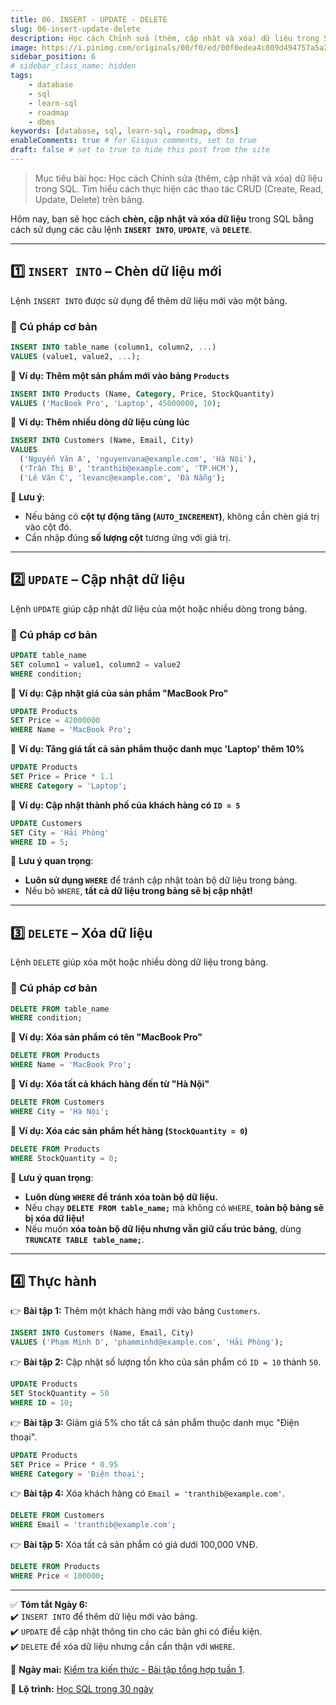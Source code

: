 ```yaml
---
title: 06. INSERT - UPDATE - DELETE
slug: 06-insert-update-delete
description: Học cách Chỉnh sửa (thêm, cập nhật và xóa) dữ liệu trong SQL. Tìm hiểu cách thực hiện các thao tác CRUD (Create, Read, Update, Delete) trên bảng.
image: https://i.pinimg.com/originals/00/f0/ed/00f0edea4c809d494757a5a251291cfe.jpg
sidebar_position: 6
# sidebar_class_name: hidden
tags:
    - database
    - sql
    - learn-sql
    - roadmap
    - dbms
keywords: [database, sql, learn-sql, roadmap, dbms]
enableComments: true # for Gisqus comments, set to true
draft: false # set to true to hide this post from the site
---
```


> Mục tiêu bài học: Học cách Chỉnh sửa (thêm, cập nhật và xóa) dữ liệu trong SQL. Tìm hiểu cách thực hiện các thao tác CRUD (Create, Read, Update, Delete) trên bảng.

Hôm nay, bạn sẽ học cách **chèn, cập nhật và xóa dữ liệu** trong SQL bằng cách sử dụng các câu lệnh **`INSERT INTO`**, **`UPDATE`**, và **`DELETE`**.

---

## **1️⃣ `INSERT INTO` – Chèn dữ liệu mới**
Lệnh `INSERT INTO` được sử dụng để thêm dữ liệu mới vào một bảng.

### **🔹 Cú pháp cơ bản**
```sql
INSERT INTO table_name (column1, column2, ...) 
VALUES (value1, value2, ...);
```

📌 **Ví dụ: Thêm một sản phẩm mới vào bảng `Products`**
```sql
INSERT INTO Products (Name, Category, Price, StockQuantity)
VALUES ('MacBook Pro', 'Laptop', 45000000, 10);
```

📌 **Ví dụ: Thêm nhiều dòng dữ liệu cùng lúc**
```sql
INSERT INTO Customers (Name, Email, City)
VALUES 
  ('Nguyễn Văn A', 'nguyenvana@example.com', 'Hà Nội'),
  ('Trần Thị B', 'tranthib@example.com', 'TP.HCM'),
  ('Lê Văn C', 'levanc@example.com', 'Đà Nẵng');
```

📌 **Lưu ý**:  
- Nếu bảng có **cột tự động tăng (`AUTO_INCREMENT`)**, không cần chèn giá trị vào cột đó.  
- Cần nhập đúng **số lượng cột** tương ứng với giá trị.

---

## **2️⃣ `UPDATE` – Cập nhật dữ liệu**
Lệnh `UPDATE` giúp cập nhật dữ liệu của một hoặc nhiều dòng trong bảng.

### **🔹 Cú pháp cơ bản**
```sql
UPDATE table_name 
SET column1 = value1, column2 = value2 
WHERE condition;
```
📌 **Ví dụ: Cập nhật giá của sản phẩm "MacBook Pro"**
```sql
UPDATE Products 
SET Price = 42000000 
WHERE Name = 'MacBook Pro';
```
📌 **Ví dụ: Tăng giá tất cả sản phẩm thuộc danh mục 'Laptop' thêm 10%**
```sql
UPDATE Products 
SET Price = Price * 1.1 
WHERE Category = 'Laptop';
```
📌 **Ví dụ: Cập nhật thành phố của khách hàng có `ID = 5`**
```sql
UPDATE Customers 
SET City = 'Hải Phòng' 
WHERE ID = 5;
```
📌 **Lưu ý quan trọng**:  
- **Luôn sử dụng `WHERE`** để tránh cập nhật toàn bộ dữ liệu trong bảng.  
- Nếu bỏ `WHERE`, **tất cả dữ liệu trong bảng sẽ bị cập nhật!**  

---

## **3️⃣ `DELETE` – Xóa dữ liệu**
Lệnh `DELETE` giúp xóa một hoặc nhiều dòng dữ liệu trong bảng.

### **🔹 Cú pháp cơ bản**
```sql
DELETE FROM table_name 
WHERE condition;
```
📌 **Ví dụ: Xóa sản phẩm có tên "MacBook Pro"**
```sql
DELETE FROM Products 
WHERE Name = 'MacBook Pro';
```
📌 **Ví dụ: Xóa tất cả khách hàng đến từ "Hà Nội"**
```sql
DELETE FROM Customers 
WHERE City = 'Hà Nội';
```
📌 **Ví dụ: Xóa các sản phẩm hết hàng (`StockQuantity = 0`)**
```sql
DELETE FROM Products 
WHERE StockQuantity = 0;
```
📌 **Lưu ý quan trọng**:  
- **Luôn dùng `WHERE` để tránh xóa toàn bộ dữ liệu.**  
- Nếu chạy **`DELETE FROM table_name;`** mà không có `WHERE`, **toàn bộ bảng sẽ bị xóa dữ liệu!**  
- Nếu muốn **xóa toàn bộ dữ liệu nhưng vẫn giữ cấu trúc bảng**, dùng **`TRUNCATE TABLE table_name;`**.

---

## **4️⃣ Thực hành**
👉 **Bài tập 1:** Thêm một khách hàng mới vào bảng `Customers`.  
```sql
INSERT INTO Customers (Name, Email, City) 
VALUES ('Phạm Minh D', 'phamminhd@example.com', 'Hải Phòng');
```

👉 **Bài tập 2:** Cập nhật số lượng tồn kho của sản phẩm có `ID = 10` thành `50`.  
```sql
UPDATE Products 
SET StockQuantity = 50 
WHERE ID = 10;
```

👉 **Bài tập 3:** Giảm giá 5% cho tất cả sản phẩm thuộc danh mục "Điện thoại".  
```sql
UPDATE Products 
SET Price = Price * 0.95 
WHERE Category = 'Điện thoại';
```

👉 **Bài tập 4:** Xóa khách hàng có `Email = 'tranthib@example.com'`.  
```sql
DELETE FROM Customers 
WHERE Email = 'tranthib@example.com';
```

👉 **Bài tập 5:** Xóa tất cả sản phẩm có giá dưới 100,000 VNĐ.  
```sql
DELETE FROM Products 
WHERE Price < 100000;
```

---

✅ **Tóm tắt Ngày 6:**  
✔️ `INSERT INTO` để thêm dữ liệu mới vào bảng.  
✔️ `UPDATE` để cập nhật thông tin cho các bản ghi có điều kiện.  
✔️ `DELETE` để xóa dữ liệu nhưng cần cẩn thận với `WHERE`.  

🚀 **Ngày mai:** [Kiểm tra kiến thức - Bài tập tổng hợp tuần 1](07.%20Review%201.md).

📌 **Lộ trình:** [Học SQL trong 30 ngày](00.%2030-Day%20SQL%20Learning%20Roadmap.md)